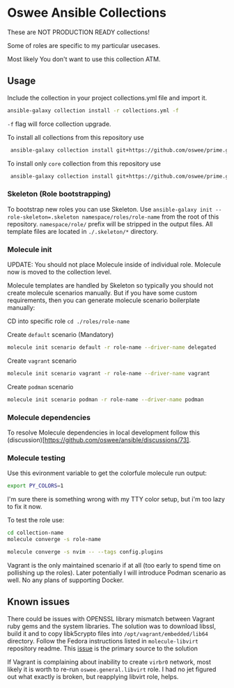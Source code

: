 # Oswee Ansible Collections

These are NOT PRODUCTION READY collections!

Some of roles are specific to my particular usecases.

Most likely You don't want to use this collection ATM.

## Usage

Include the collection in your project collections.yml file and import it.

```bash
ansible-galaxy collection install -r collections.yml -f
```

`-f` flag will force collection upgrade.

To install all collections from this repository use

```bash
 ansible-galaxy collection install git+https://github.com/oswee/prime.git#/ansible/,master
```

To install only `core` collection from this repository use

```bash
 ansible-galaxy collection install git+https://github.com/oswee/prime.git#/ansible/core/,master
```

### Skeleton (Role bootstrapping)

To bootstrap new roles you can use Skeleton.
Use `ansible-galaxy init --role-skeleton=.skeleton namespace/roles/role-name` from the root of this repository.
`namespace/role/` prefix will be stripped in the output files.
All template files are located in `./.skeleton/*` directory.

### Molecule init

UPDATE: You should not place Molecule inside of individual role. Molecule now is moved to the collection
level.

Molecule templates are handled by Skeleton so typically you should not create molecule scenarios manually.
But if you have some custom requirements, then you can generate molecule scenario boilerplate manually:

CD into specific role `cd ./roles/role-name`

Create `default` scenario (Mandatory)

```bash
molecule init scenario default -r role-name --driver-name delegated
```

Create `vagrant` scenario

```bash
molecule init scenario vagrant -r role-name --driver-name vagrant
```

Create `podman` scenario

```bash
molecule init scenario podman -r role-name --driver-name podman
```

### Molecule dependencies

To resolve Molecule dependencies in local development follow this (discussion)[https://github.com/oswee/ansible/discussions/73].

### Molecule testing

Use this evironment variable to get the colorfule molecule run output:

```bash
export PY_COLORS=1
```

I'm sure there is something wrong with my TTY color setup, but i'm too lazy to fix it now.

To test the role use:

```bash
cd collection-name
molecule converge -s role-name
```

```bash
molecule converge -s nvim -- --tags config.plugins
```

Vagrant is the only maintained scenario if at all (too early to spend time on pollishing up the roles).
Later potentially I will introduce Podman scenario as well.
No any plans of supporting Docker.

## Known issues

There could be issues with OPENSSL library mismatch between Vagrant ruby gems and the
system libraries. The solution was to download libssl, build it and to copy libk5crypto files into
`/opt/vagrant/embedded/lib64` directory.
Follow the Fedora instructions listed in `molecule-libvirt` repository readme.
This [issue](https://github.com/hashicorp/vagrant/issues/11020) is the primary source to the solution

If Vagrant is complaining about inability to create `virbr0` network, most likely it is worth to re-run
`oswee.general.libvirt` role.
I had no jet figured out what exactly is broken, but reapplying libvirt role, helps.
